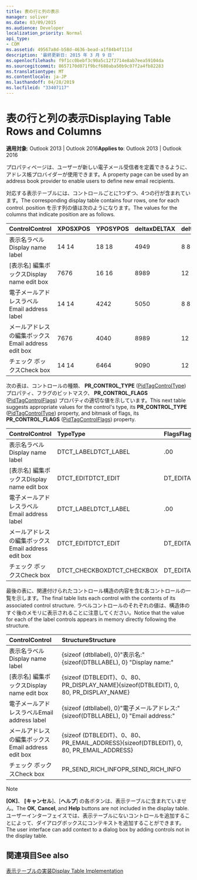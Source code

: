 ```yaml
---
title: 表の行と列の表示
manager: soliver
ms.date: 03/09/2015
ms.audience: Developer
localization_priority: Normal
api_type:
- COM
ms.assetid: 49567a8d-b58d-4636-bead-a1f84b4f111d
description: '最終更新日: 2015 年 3 月 9 日'
ms.openlocfilehash: f9f1cc0bebf3c90a5c12f2714e8ab7eea59104da
ms.sourcegitcommit: 8657170d071f9bcf680aba50b9c07f2a4fb82283
ms.translationtype: MT
ms.contentlocale: ja-JP
ms.lasthandoff: 04/28/2019
ms.locfileid: "33407117"
---
```

# <a name="displaying-table-rows-and-columns"></a><span data-ttu-id="b623f-103">表の行と列の表示</span><span class="sxs-lookup"><span data-stu-id="b623f-103">Displaying Table Rows and Columns</span></span>

  
  
<span data-ttu-id="b623f-104">**適用対象**: Outlook 2013 | Outlook 2016</span><span class="sxs-lookup"><span data-stu-id="b623f-104">**Applies to**: Outlook 2013 | Outlook 2016</span></span> 
  
 <span data-ttu-id="b623f-105">プロパティページは、ユーザーが新しい電子メール受信者を定義できるように、アドレス帳プロバイダーが使用できます。</span><span class="sxs-lookup"><span data-stu-id="b623f-105">A property page can be used by an address book provider to enable users to define new email recipients.</span></span> 
  
<span data-ttu-id="b623f-106">対応する表示テーブルには、コントロールごとに1つずつ、4つの行が含まれています。</span><span class="sxs-lookup"><span data-stu-id="b623f-106">The corresponding display table contains four rows, one for each control.</span></span> <span data-ttu-id="b623f-107">position を示す列の値は次のようになります。</span><span class="sxs-lookup"><span data-stu-id="b623f-107">The values for the columns that indicate position are as follows.</span></span>
  
|<span data-ttu-id="b623f-108">**Control**</span><span class="sxs-lookup"><span data-stu-id="b623f-108">**Control**</span></span>|<span data-ttu-id="b623f-109">**XPOS**</span><span class="sxs-lookup"><span data-stu-id="b623f-109">**XPOS**</span></span>|<span data-ttu-id="b623f-110">**YPOS**</span><span class="sxs-lookup"><span data-stu-id="b623f-110">**YPOS**</span></span>|<span data-ttu-id="b623f-111">**deltax**</span><span class="sxs-lookup"><span data-stu-id="b623f-111">**DELTAX**</span></span>|<span data-ttu-id="b623f-112">**deltay**</span><span class="sxs-lookup"><span data-stu-id="b623f-112">**DELTAY**</span></span>|
|:-----|:-----|:-----|:-----|:-----|
|<span data-ttu-id="b623f-113">表示名ラベル</span><span class="sxs-lookup"><span data-stu-id="b623f-113">Display name label</span></span>  <br/> |<span data-ttu-id="b623f-114">14 </span><span class="sxs-lookup"><span data-stu-id="b623f-114">14</span></span>  <br/> |<span data-ttu-id="b623f-115">18 </span><span class="sxs-lookup"><span data-stu-id="b623f-115">18</span></span>  <br/> |<span data-ttu-id="b623f-116">49</span><span class="sxs-lookup"><span data-stu-id="b623f-116">49</span></span>  <br/> |<span data-ttu-id="b623f-117">8 </span><span class="sxs-lookup"><span data-stu-id="b623f-117">8</span></span>  <br/> |
|<span data-ttu-id="b623f-118">[表示名] 編集ボックス</span><span class="sxs-lookup"><span data-stu-id="b623f-118">Display name edit box</span></span>  <br/> |<span data-ttu-id="b623f-119">76</span><span class="sxs-lookup"><span data-stu-id="b623f-119">76</span></span>  <br/> |<span data-ttu-id="b623f-120">16 </span><span class="sxs-lookup"><span data-stu-id="b623f-120">16</span></span>  <br/> |<span data-ttu-id="b623f-121">89</span><span class="sxs-lookup"><span data-stu-id="b623f-121">89</span></span>  <br/> |<span data-ttu-id="b623f-122">12 </span><span class="sxs-lookup"><span data-stu-id="b623f-122">12</span></span>  <br/> |
|<span data-ttu-id="b623f-123">電子メールアドレスラベル</span><span class="sxs-lookup"><span data-stu-id="b623f-123">Email address label</span></span>  <br/> |<span data-ttu-id="b623f-124">14 </span><span class="sxs-lookup"><span data-stu-id="b623f-124">14</span></span>  <br/> |<span data-ttu-id="b623f-125">42</span><span class="sxs-lookup"><span data-stu-id="b623f-125">42</span></span>  <br/> |<span data-ttu-id="b623f-126">50</span><span class="sxs-lookup"><span data-stu-id="b623f-126">50</span></span>  <br/> |<span data-ttu-id="b623f-127">8 </span><span class="sxs-lookup"><span data-stu-id="b623f-127">8</span></span>  <br/> |
|<span data-ttu-id="b623f-128">メールアドレスの編集ボックス</span><span class="sxs-lookup"><span data-stu-id="b623f-128">Email address edit box</span></span>  <br/> |<span data-ttu-id="b623f-129">76</span><span class="sxs-lookup"><span data-stu-id="b623f-129">76</span></span>  <br/> |<span data-ttu-id="b623f-130">40</span><span class="sxs-lookup"><span data-stu-id="b623f-130">40</span></span>  <br/> |<span data-ttu-id="b623f-131">89</span><span class="sxs-lookup"><span data-stu-id="b623f-131">89</span></span>  <br/> |<span data-ttu-id="b623f-132">12 </span><span class="sxs-lookup"><span data-stu-id="b623f-132">12</span></span>  <br/> |
|<span data-ttu-id="b623f-133">チェック ボックス</span><span class="sxs-lookup"><span data-stu-id="b623f-133">Check box</span></span>  <br/> |<span data-ttu-id="b623f-134">14 </span><span class="sxs-lookup"><span data-stu-id="b623f-134">14</span></span>  <br/> |<span data-ttu-id="b623f-135">64</span><span class="sxs-lookup"><span data-stu-id="b623f-135">64</span></span>  <br/> |<span data-ttu-id="b623f-136">90</span><span class="sxs-lookup"><span data-stu-id="b623f-136">90</span></span>  <br/> |<span data-ttu-id="b623f-137">12 </span><span class="sxs-lookup"><span data-stu-id="b623f-137">12</span></span>  <br/> |
   
<span data-ttu-id="b623f-138">次の表は、コントロールの種類、 **PR_CONTROL_TYPE** ([PidTagControlType](pidtagcontroltype-canonical-property.md)) プロパティ、フラグのビットマスク、 **PR_CONTROL_FLAGS** ([PidTagControlFlags](pidtagcontrolflags-canonical-property.md)) プロパティの適切な値を示しています。</span><span class="sxs-lookup"><span data-stu-id="b623f-138">This next table suggests appropriate values for the control's type, its **PR_CONTROL_TYPE** ([PidTagControlType](pidtagcontroltype-canonical-property.md)) property, and bitmask of flags, its **PR_CONTROL_FLAGS** ([PidTagControlFlags](pidtagcontrolflags-canonical-property.md)) property.</span></span>
  
|<span data-ttu-id="b623f-139">**Control**</span><span class="sxs-lookup"><span data-stu-id="b623f-139">**Control**</span></span>|<span data-ttu-id="b623f-140">**Type**</span><span class="sxs-lookup"><span data-stu-id="b623f-140">**Type**</span></span>|<span data-ttu-id="b623f-141">**Flags**</span><span class="sxs-lookup"><span data-stu-id="b623f-141">**Flags**</span></span>|
|:-----|:-----|:-----|
|<span data-ttu-id="b623f-142">表示名ラベル</span><span class="sxs-lookup"><span data-stu-id="b623f-142">Display name label</span></span>  <br/> |<span data-ttu-id="b623f-143">DTCT_LABEL</span><span class="sxs-lookup"><span data-stu-id="b623f-143">DTCT_LABEL</span></span>  <br/> |<span data-ttu-id="b623f-144">.0</span><span class="sxs-lookup"><span data-stu-id="b623f-144">0</span></span>  <br/> |
|<span data-ttu-id="b623f-145">[表示名] 編集ボックス</span><span class="sxs-lookup"><span data-stu-id="b623f-145">Display name edit box</span></span>  <br/> |<span data-ttu-id="b623f-146">DTCT_EDIT</span><span class="sxs-lookup"><span data-stu-id="b623f-146">DTCT_EDIT</span></span>  <br/> |<span data-ttu-id="b623f-147">DT_EDITABLE</span><span class="sxs-lookup"><span data-stu-id="b623f-147">DT_EDITABLE</span></span> | <span data-ttu-id="b623f-148">DT_REQUIRED</span><span class="sxs-lookup"><span data-stu-id="b623f-148">DT_REQUIRED</span></span>  <br/> |
|<span data-ttu-id="b623f-149">電子メールアドレスラベル</span><span class="sxs-lookup"><span data-stu-id="b623f-149">Email address label</span></span>  <br/> |<span data-ttu-id="b623f-150">DTCT_LABEL</span><span class="sxs-lookup"><span data-stu-id="b623f-150">DTCT_LABEL</span></span>  <br/> |<span data-ttu-id="b623f-151">.0</span><span class="sxs-lookup"><span data-stu-id="b623f-151">0</span></span>  <br/> |
|<span data-ttu-id="b623f-152">メールアドレスの編集ボックス</span><span class="sxs-lookup"><span data-stu-id="b623f-152">Email address edit box</span></span>  <br/> |<span data-ttu-id="b623f-153">DTCT_EDIT</span><span class="sxs-lookup"><span data-stu-id="b623f-153">DTCT_EDIT</span></span>  <br/> |<span data-ttu-id="b623f-154">DT_EDITABLE</span><span class="sxs-lookup"><span data-stu-id="b623f-154">DT_EDITABLE</span></span> | <span data-ttu-id="b623f-155">DT_REQUIRED</span><span class="sxs-lookup"><span data-stu-id="b623f-155">DT_REQUIRED</span></span>  <br/> |
|<span data-ttu-id="b623f-156">チェック ボックス</span><span class="sxs-lookup"><span data-stu-id="b623f-156">Check box</span></span>  <br/> |<span data-ttu-id="b623f-157">DTCT_CHECKBOX</span><span class="sxs-lookup"><span data-stu-id="b623f-157">DTCT_CHECKBOX</span></span>  <br/> |<span data-ttu-id="b623f-158">DT_EDITABLE</span><span class="sxs-lookup"><span data-stu-id="b623f-158">DT_EDITABLE</span></span>  <br/> |
   
<span data-ttu-id="b623f-159">最後の表に、関連付けられたコントロール構造の内容を含む各コントロールの一覧を示します。</span><span class="sxs-lookup"><span data-stu-id="b623f-159">The final table lists each control with the contents of its associated control structure.</span></span> <span data-ttu-id="b623f-160">ラベルコントロールのそれぞれの値は、構造体のすぐ後のメモリに表示されることに注意してください。</span><span class="sxs-lookup"><span data-stu-id="b623f-160">Notice that the value for each of the label controls appears in memory directly following the structure.</span></span>
  
|<span data-ttu-id="b623f-161">**Control**</span><span class="sxs-lookup"><span data-stu-id="b623f-161">**Control**</span></span>|<span data-ttu-id="b623f-162">**Structure**</span><span class="sxs-lookup"><span data-stu-id="b623f-162">**Structure**</span></span>|
|:-----|:-----|
|<span data-ttu-id="b623f-163">表示名ラベル</span><span class="sxs-lookup"><span data-stu-id="b623f-163">Display name label</span></span>  <br/> |<span data-ttu-id="b623f-164">{sizeof (dtbllabel), 0}"表示名:"</span><span class="sxs-lookup"><span data-stu-id="b623f-164">{sizeof(DTBLLABEL), 0} "Display name:"</span></span>  <br/> |
|<span data-ttu-id="b623f-165">[表示名] 編集ボックス</span><span class="sxs-lookup"><span data-stu-id="b623f-165">Display name edit box</span></span>  <br/> |<span data-ttu-id="b623f-166">{sizeof (DTBLEDIT)、0、80、PR_DISPLAY_NAME}</span><span class="sxs-lookup"><span data-stu-id="b623f-166">{sizeof(DTBLEDIT), 0, 80, PR_DISPLAY_NAME}</span></span>  <br/> |
|<span data-ttu-id="b623f-167">電子メールアドレスラベル</span><span class="sxs-lookup"><span data-stu-id="b623f-167">Email address label</span></span>  <br/> |<span data-ttu-id="b623f-168">{sizeof (dtbllabel), 0}"電子メールアドレス:"</span><span class="sxs-lookup"><span data-stu-id="b623f-168">{sizeof(DTBLLABEL), 0} "Email address:"</span></span>  <br/> |
|<span data-ttu-id="b623f-169">メールアドレスの編集ボックス</span><span class="sxs-lookup"><span data-stu-id="b623f-169">Email address edit box</span></span>  <br/> |<span data-ttu-id="b623f-170">{sizeof (DTBLEDIT)、0、80、PR_EMAIL_ADDRESS}</span><span class="sxs-lookup"><span data-stu-id="b623f-170">{sizeof(DTBLEDIT), 0, 80, PR_EMAIL_ADDRESS}</span></span>  <br/> |
|<span data-ttu-id="b623f-171">チェック ボックス</span><span class="sxs-lookup"><span data-stu-id="b623f-171">Check box</span></span>  <br/> |<span data-ttu-id="b623f-172">PR_SEND_RICH_INFO</span><span class="sxs-lookup"><span data-stu-id="b623f-172">PR_SEND_RICH_INFO</span></span>  <br/> |
   
> [!NOTE]
> <span data-ttu-id="b623f-173">**[OK]**、 **[キャンセル**]、[**ヘルプ**] の各ボタンは、表示テーブルに含まれていません。</span><span class="sxs-lookup"><span data-stu-id="b623f-173">The **OK**, **Cancel**, and **Help** buttons are not included in the display table.</span></span> <span data-ttu-id="b623f-174">ユーザーインターフェイスでは、表示テーブルにないコントロールを追加することによって、ダイアログボックスにコンテキストを追加することができます。</span><span class="sxs-lookup"><span data-stu-id="b623f-174">The user interface can add context to a dialog box by adding controls not in the display table.</span></span> 
  
## <a name="see-also"></a><span data-ttu-id="b623f-175">関連項目</span><span class="sxs-lookup"><span data-stu-id="b623f-175">See also</span></span>



[<span data-ttu-id="b623f-176">表示テーブルの実装</span><span class="sxs-lookup"><span data-stu-id="b623f-176">Display Table Implementation</span></span>](display-table-implementation.md)

